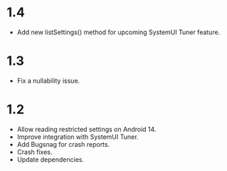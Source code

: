 # 1.4
- Add new listSettings() method for upcoming SystemUI Tuner feature.

# 1.3
- Fix a nullability issue.

# 1.2
- Allow reading restricted settings on Android 14.
- Improve integration with SystemUI Tuner.
- Add Bugsnag for crash reports.
- Crash fixes.
- Update dependencies.
